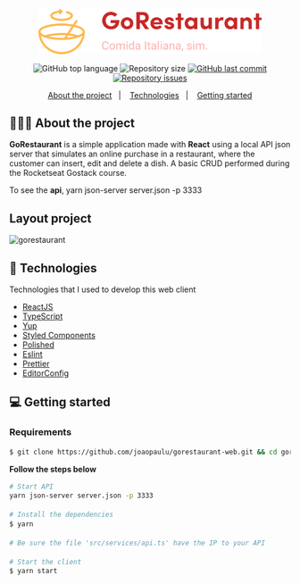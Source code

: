 <p  align="center">
	<img src=".github/logo.svg" width="400px" />
</p>

<p align="center">
  <img alt="GitHub top language" src="https://img.shields.io/github/languages/top/joaopaulu/gorestaurant-web">

  <img alt="Repository size" src="https://img.shields.io/github/repo-size/joaopaulu/gorestaurant-web">

  <a href="https://github.com/joaopaulu/gorestaurant-web/commits/master">
    <img alt="GitHub last commit" src="https://img.shields.io/github/last-commit/joaopaulu/gorestaurant-web">
  </a>

  <a href="https://github.com/joaopaulu/readme-template/issues">
    <img alt="Repository issues" src="https://img.shields.io/github/issues/joaopaulu/gorestaurant-web">
  </a>

</p>

<p align="center">
  <a href="#-about-the-project">About the project</a>&nbsp;&nbsp;&nbsp;|&nbsp;&nbsp;&nbsp;
  <a href="#-technologies">Technologies</a>&nbsp;&nbsp;&nbsp;|&nbsp;&nbsp;&nbsp;
  <a href="#-getting-started">Getting started</a>
</p>

## 👨🏻‍💻 About the project

**GoRestaurant** is a simple application made with **React** using a local API json server that simulates an online purchase in a restaurant, where the customer can insert, edit and delete a dish. A basic CRUD performed during the Rocketseat Gostack course.


To see the **api**, yarn json-server server.json -p 3333 </br>

## Layout project
![gorestaurant](https://user-images.githubusercontent.com/66692428/96355269-148fe900-10b6-11eb-9256-3879fbc843a3.gif)

## 🚀 Technologies

Technologies that I used to develop this web client

- [ReactJS](https://reactjs.org/)
- [TypeScript](https://www.typescriptlang.org/)
- [Yup](https://github.com/jquense/yup)
- [Styled Components](https://styled-components.com/)
- [Polished](https://github.com/styled-components/polished)
- [Eslint](https://eslint.org/)
- [Prettier](https://prettier.io/)
- [EditorConfig](https://editorconfig.org/)

## 💻 Getting started

### Requirements

```bash
$ git clone https://github.com/joaopaulu/gorestaurant-web.git && cd gorestaurant-web
```

**Follow the steps below**

```bash
# Start API
yarn json-server server.json -p 3333

# Install the dependencies
$ yarn

# Be sure the file 'src/services/api.ts' have the IP to your API

# Start the client
$ yarn start
```
